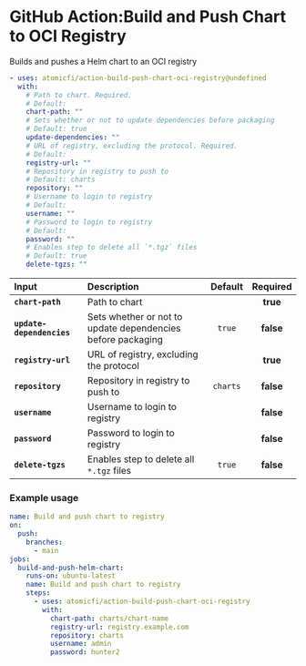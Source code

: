 # GitHub Action:Build and Push Chart to OCI Registry

Builds and pushes a Helm chart to an OCI registry

```yaml
- uses: atomicfi/action-build-push-chart-oci-registry@undefined
  with:
    # Path to chart. Required.
    # Default:
    chart-path: ""
    # Sets whether or not to update dependencies before packaging
    # Default: true
    update-dependencies: ""
    # URL of registry, excluding the protocol. Required.
    # Default:
    registry-url: ""
    # Repository in registry to push to
    # Default: charts
    repository: ""
    # Username to login to registry
    # Default:
    username: ""
    # Password to login to registry
    # Default:
    password: ""
    # Enables step to delete all `*.tgz` files
    # Default: true
    delete-tgzs: ""
```

| **Input**                 | **Description**                                             | **Default** | **Required** |
| :------------------------ | :---------------------------------------------------------- | :---------: | :----------: |
| **`chart-path`**          | Path to chart                                               |             |   **true**   |
| **`update-dependencies`** | Sets whether or not to update dependencies before packaging | `true`      |   **false**  |
| **`registry-url`**        | URL of registry, excluding the protocol                     |             |   **true**   |
| **`repository`**          | Repository in registry to push to                           | `charts`    |   **false**  |
| **`username`**            | Username to login to registry                               |             |   **false**  |
| **`password`**            | Password to login to registry                               |             |   **false**  |
| **`delete-tgzs`**         | Enables step to delete all `*.tgz` files                    | `true`      |   **false**  |

### Example usage

```yaml
name: Build and push chart to registry
on:
  push:
    branches:
      - main
jobs:
  build-and-push-helm-chart:
    runs-on: ubuntu-latest
    name: Build and push chart to registry
    steps:
      - uses: atomicfi/action-build-push-chart-oci-registry
        with:
          chart-path: charts/chart-name
          registry-url: registry.example.com
          repository: charts
          username: admin
          password: hunter2
```
